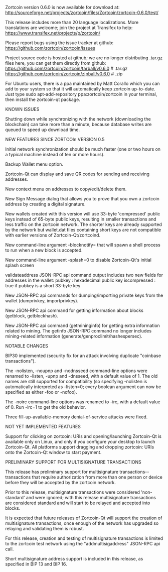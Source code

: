 Zortcoin version 0.6.0 is now available for download at:
http://sourceforge.net/projects/zortcoin/files/Zortcoin/zortcoin-0.6.0/test/

This release includes more than 20 language localizations.
More translations are welcome; join the
project at Transifex to help:
https://www.transifex.net/projects/p/zortcoin/

Please report bugs using the issue tracker at github:
https://github.com/zortcoin/zortcoin/issues

Project source code is hosted at github; we are no longer
distributing .tar.gz files here, you can get them
directly from github:
https://github.com/zortcoin/zortcoin/tarball/v0.6.0  # .tar.gz
https://github.com/zortcoin/zortcoin/zipball/v0.6.0  # .zip

For Ubuntu users, there is a ppa maintained by Matt Corallo which
you can add to your system so that it will automatically keep
zortcoin up-to-date.  Just type
sudo apt-add-repository ppa:zortcoin/zortcoin
in your terminal, then install the zortcoin-qt package.


KNOWN ISSUES

Shutting down while synchronizing with the network
(downloading the blockchain) can take more than a minute,
because database writes are queued to speed up download
time.


NEW FEATURES SINCE ZORTCOIn VERSION 0.5

Initial network synchronization should be much faster
(one or two hours on a typical machine instead of ten or more
hours).

Backup Wallet menu option.

Zortcoin-Qt can display and save QR codes for sending
and receiving addresses.

New context menu on addresses to copy/edit/delete them.

New Sign Message dialog that allows you to prove that you
own a zortcoin address by creating a digital
signature.

New wallets created with this version will
use 33-byte 'compressed' public keys instead of
65-byte public keys, resulting in smaller
transactions and less traffic on the zortcoin
network. The shorter keys are already supported
by the network but wallet.dat files containing
short keys are not compatible with earlier
versions of Zortcoin-Qt/zortcoind.

New command-line argument -blocknotify=<command>
that will spawn a shell process to run <command> 
when a new block is accepted.

New command-line argument -splash=0 to disable
Zortcoin-Qt's initial splash screen

validateaddress JSON-RPC api command output includes
two new fields for addresses in the wallet:
pubkey : hexadecimal public key
iscompressed : true if pubkey is a short 33-byte key

New JSON-RPC api commands for dumping/importing
private keys from the wallet (dumprivkey, importprivkey).

New JSON-RPC api command for getting information about
blocks (getblock, getblockhash).

New JSON-RPC api command (getmininginfo) for getting
extra information related to mining. The getinfo
JSON-RPC command no longer includes mining-related
information (generate/genproclimit/hashespersec).



NOTABLE CHANGES

BIP30 implemented (security fix for an attack involving
duplicate "coinbase transactions").

The -nolisten, -noupnp and -nodnsseed command-line
options were renamed to -listen, -upnp and -dnsseed,
with a default value of 1. The old names are still
supported for compatibility (so specifying -nolisten
is automatically interpreted as -listen=0; every
boolean argument can now be specified as either
-foo or -nofoo).

The -noirc command-line options was renamed to
-irc, with a default value of 0. Run -irc=1 to
get the old behavior.

Three fill-up-available-memory denial-of-service
attacks were fixed.


NOT YET IMPLEMENTED FEATURES

Support for clicking on zortcoin: URIs and
opening/launching Zortcoin-Qt is available only on Linux,
and only if you configure your desktop to launch
Zortcoin-Qt. All platforms support dragging and dropping
zortcoin: URIs onto the Zortcoin-Qt window to start
payment.


PRELIMINARY SUPPORT FOR MULTISIGNATURE TRANSACTIONS

This release has preliminary support for multisignature
transactions-- transactions that require authorization
from more than one person or device before they
will be accepted by the zortcoin network.

Prior to this release, multisignature transactions
were considered 'non-standard' and were ignored;
with this release multisignature transactions are
considered standard and will start to be relayed
and accepted into blocks.

It is expected that future releases of Zortcoin-Qt
will support the creation of multisignature transactions,
once enough of the network has upgraded so relaying
and validating them is robust.

For this release, creation and testing of multisignature
transactions is limited to the zortcoin test network using
the "addmultisigaddress" JSON-RPC api call.

Short multisignature address support is included in this
release, as specified in BIP 13 and BIP 16.
